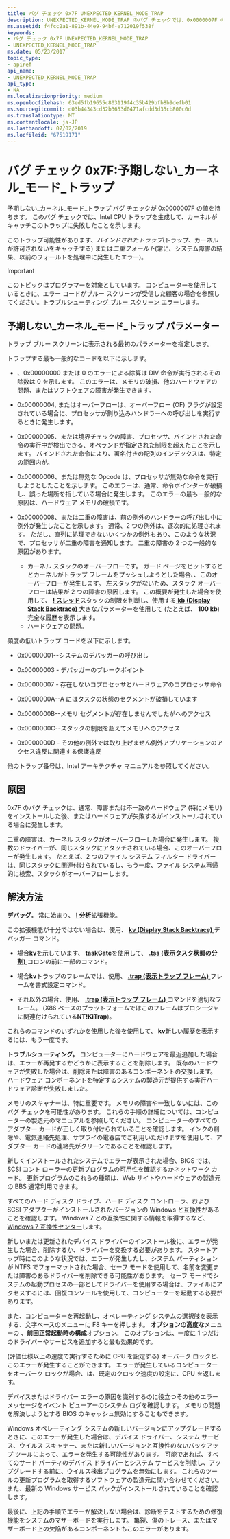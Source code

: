 ```yaml
---
title: バグ チェック 0x7F UNEXPECTED_KERNEL_MODE_TRAP
description: UNEXPECTED_KERNEL_MODE_TRAP のバグ チェックでは、0x0000007F の値を持ちます。
ms.assetid: f4fcc2a1-891b-44e9-94bf-e712019f538f
keywords:
- バグ チェック 0x7F UNEXPECTED_KERNEL_MODE_TRAP
- UNEXPECTED_KERNEL_MODE_TRAP
ms.date: 05/23/2017
topic_type:
- apiref
api_name:
- UNEXPECTED_KERNEL_MODE_TRAP
api_type:
- NA
ms.localizationpriority: medium
ms.openlocfilehash: 63ed5fb19655c803119f4c35b429bfb8b9defb01
ms.sourcegitcommit: d03b44343cd32b3653d0471afcdd3d35cb800c0d
ms.translationtype: MT
ms.contentlocale: ja-JP
ms.lasthandoff: 07/02/2019
ms.locfileid: "67519171"
---
```

# <a name="bug-check-0x7f-unexpectedkernelmodetrap"></a>バグ チェック 0x7F:予期しない\_カーネル\_モード\_トラップ


予期しない\_カーネル\_モード\_トラップ バグ チェックが 0x0000007F の値を持ちます。 このバグ チェックでは、Intel CPU トラップを生成して、カーネルがキャッチこのトラップに失敗したことを示します。

このトラップ可能性があります、*バインドされたトラップ*(トラップ、カーネルが許可されないをキャッチする) または*二重フォールト*(常に、システム障害の結果、以前のフォールトを処理中に発生したエラー)。

> [!IMPORTANT]
> このトピックはプログラマーを対象としています。 コンピューターを使用しているときに、エラー コードがブルー スクリーンが受信した顧客の場合を参照してください。[トラブルシューティング ブルー スクリーン エラー](https://www.windows.com/stopcode)します。


## <a name="unexpectedkernelmodetrap-parameters"></a>予期しない\_カーネル\_モード\_トラップ パラメーター


トラップ ブルー スクリーンに表示される最初のパラメーターを指定します。

トラップする最も一般的なコードを以下に示します。

-   、0x00000000 または 0 のエラーによる除算は DIV 命令が実行されるその除数は 0 を示します。 このエラーは、メモリの破損、他のハードウェアの問題、またはソフトウェアの障害が発生できます。

-   0x00000004, またはオーバーフローは、オーバーフロー (OF) フラグが設定されている場合に、プロセッサが割り込みハンドラーへの呼び出しを実行するときに発生します。

-   0x00000005、または境界チェックの障害、プロセッサ、バインドされた命令の実行中が検出できる、オペランドが指定された制限を超えたことを示します。 バインドされた命令により、署名付きの配列のインデックスは、特定の範囲内が。

-   0x00000006、または無効な Opcode は、プロセッサが無効な命令を実行しようとしたことを示します。 このエラーは、通常、命令ポインターが破損し、誤った場所を指している場合に発生します。 このエラーの最も一般的な原因は、ハードウェア メモリの破損です。

-   0x00000008、または二重の障害は、前の例外のハンドラーの呼び出し中に例外が発生したことを示します。 通常、2 つの例外は、逐次的に処理されます。 ただし、直列に処理できないいくつかの例外もあり、このような状況で、プロセッサが二重の障害を通知します。 二重の障害の 2 つの一般的な原因があります。
    -   カーネル スタックのオーバーフローです。 ガード ページをヒットするととカーネルがトラップ フレームをプッシュしようとした場合、、このオーバーフローが発生します。 左スタックがないため、スタック オーバーフローは結果が 2 つの障害の原因します。 この概要が発生した場合を使用して、 [ **! スレッド**](-thread.md)スタックの制限を判断し、使用する[ **kb (Display Stack Backtrace)** ](k--kb--kc--kd--kp--kp--kv--display-stack-backtrace-.md)大きなパラメーターを使用して (たとえば、 **100 kb**) 完全な履歴を表示します。
    -   ハードウェアの問題。

頻度の低いトラップ コードを以下に示します。

-   0x00000001--システムのデバッガーの呼び出し

-   0x00000003 - デバッガーのブレークポイント

-   0x00000007 - 存在しないコプロセッサとハードウェアのコプロセッサ命令

-   0x0000000A--A にはタスクの状態のセグメントが破損しています

-   0x0000000B--メモリ セグメントが存在しませんでしたがへのアクセス

-   0x0000000C--スタックの制限を超えてメモリへのアクセス

-   0x0000000D - その他の例外では取り上げません例外アプリケーションのアクセス違反に関連する保護違反

他のトラップ番号は、Intel アーキテクチャ マニュアルを参照してください。

<a name="cause"></a>原因
-----

0x7F のバグ チェックは、通常、障害または不一致のハードウェア (特にメモリ) をインストールした後、またはハードウェアが失敗するがインストールされている場合に発生します。

二重の障害は、カーネル スタックがオーバーフローした場合に発生します。 複数のドライバーが、同じスタックにアタッチされている場合、このオーバーフローが発生します。 たとえば、2 つのファイル システム フィルター ドライバーは、同じスタックに関連付けられているし、もう一度、ファイル システム再帰的に検索、スタックがオーバーフローします。

<a name="resolution"></a>解決方法
----------

**デバッグ。** 常に始まり、 [ **! 分析**](-analyze.md)拡張機能。

この拡張機能が十分ではない場合は、使用、 [ **kv (Display Stack Backtrace)** ](k--kb--kc--kd--kp--kp--kv--display-stack-backtrace-.md)デバッガー コマンド。

-   場合**kv**を示しています、 **taskGate**を使用して、 [ **.tss (表示タスク状態の分割)** ](-tss--display-task-state-segment-.md)コロンの前に一部のコマンド。

-   場合**kv**トラップのフレームでは、使用、 [ **.trap (表示トラップ フレーム)** ](-trap--display-trap-frame-.md)フレームを書式設定コマンド。

-   それ以外の場合、使用、 [ **.trap (表示トラップ フレーム)** ](-trap--display-trap-frame-.md)コマンドを適切なフレーム。 (X86 ベースのプラットフォームではこのフレームはプロシージャに関連付けられている**NT!KiTrap**)。

これらのコマンドのいずれかを使用した後を使用して、 **kv**新しい履歴を表示するには、もう一度です。

**トラブルシューティング。** コンピューターにハードウェアを最近追加した場合は、エラーが再発するかどうかに表示することを削除します。 既存のハードウェアが失敗した場合は、削除または障害のあるコンポーネントの交換します。 ハードウェア コンポーネントを特定するシステムの製造元が提供する実行ハードウェア診断が失敗しました。

メモリのスキャナーは、特に重要です。 メモリの障害や一致しないには、このバグ チェックを可能性があります。 これらの手順の詳細については、コンピューターの製造元のマニュアルを参照してください。 コンピューターのすべてのアダプター カードが正しく取り付けられていることを確認します。 インクの削除や、電気連絡先処理、サプライの電器店でご利用いただけますを使用して、アダプター カードの連絡先がクリーンであることを確認します。

新しくインストールされたシステムでエラーが表示された場合、BIOS では、SCSI コント ローラーの更新プログラムの可用性を確認するかネットワーク カード。 更新プログラムのこれらの種類は、Web サイトやハードウェアの製造元の BBS 通常利用できます。

すべてのハード ディスク ドライブ、ハード ディスク コントローラ、および SCSI アダプターがインストールされたバージョンの Windows と互換性があることを確認します。 Windows 7 との互換性に関する情報を取得するなど、 [Windows 7 互換性センター](https://go.microsoft.com/fwlink/p/?LinkID=246806)します。

新しいまたは更新されたデバイス ドライバーのインストール後に、エラーが発生した場合、削除するか、ドライバーを交換する必要があります。 スタートアップ時にこのような状況では、エラーが発生したし、システム パーティションが NTFS でフォーマットされた場合、セーフ モードを使用して、名前を変更または障害のあるドライバーを削除できる可能性があります。 セーフ モードでシステムの起動プロセスの一部としてドライバーを使用する場合は、ファイルにアクセスするには、回復コンソールを使用して、コンピューターを起動する必要があります。

また、コンピューターを再起動し、オペレーティング システムの選択肢を表示する、文字ベースのメニューに F8 キーを押します。 **オプションの高度な**メニューの 、**前回正常起動時の構成**オプション。 このオプションは、一度に 1 つだけのドライバーやサービスを追加すると最も効果的です。

(評価仕様以上の速度で実行するために CPU を設定する) オーバーク ロックと、このエラーが発生することができます。 エラーが発生しているコンピューターをオーバーク ロックが場合、は、既定のクロック速度の設定に、CPU を返します。

デバイスまたはドライバー エラーの原因を識別するのに役立つその他のエラー メッセージをイベント ビューアーのシステム ログを確認します。 メモリの問題を解決しようとする BIOS のキャッシュ無効にすることもできます。

Windows オペレーティング システムの新しいバージョンにアップグレードするときに、このエラーが発生した場合は、デバイス ドライバー、システム サービス、ウイルス スキャナー、または新しいバージョンと互換性のないバックアップ ツールによって、エラーを発生する可能性があります。 可能であれば、すべてのサード パーティのデバイス ドライバーとシステム サービスを削除し、アップグレードする前に、ウイルス検出プログラムを無効にします。 これらのツールの更新プログラムを取得するソフトウェアの製造元に問い合わせてください。 また、最新の Windows サービス パックがインストールされていることを確認します。

最後に、上記の手順でエラーが解決しない場合は、診断をテストするための修復機能をシステムのマザーボードを実行します。 亀裂、傷のトレース、またはマザーボード上の欠陥があるコンポーネントもこのエラーがあります。

 

 




